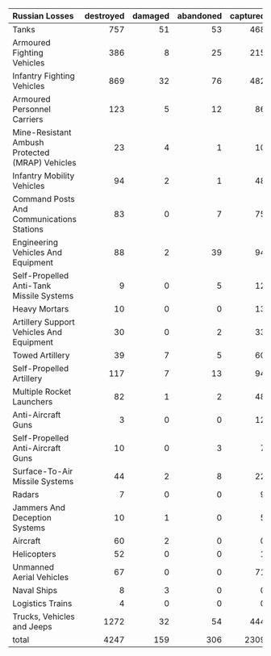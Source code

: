 | Russian Losses                                   |   destroyed |   damaged |   abandoned |   captured |   total |
|:-------------------------------------------------|------------:|----------:|------------:|-----------:|--------:|
| Tanks                                            |         757 |        51 |          53 |        468 |    1329 |
| Armoured Fighting Vehicles                       |         386 |         8 |          25 |        215 |     634 |
| Infantry Fighting Vehicles                       |         869 |        32 |          76 |        482 |    1459 |
| Armoured Personnel Carriers                      |         123 |         5 |          12 |         86 |     226 |
| Mine-Resistant Ambush Protected  (MRAP) Vehicles |          23 |         4 |           1 |         10 |      38 |
| Infantry Mobility Vehicles                       |          94 |         2 |           1 |         48 |     145 |
| Command Posts And Communications Stations        |          83 |         0 |           7 |         75 |     165 |
| Engineering Vehicles And Equipment               |          88 |         2 |          39 |         94 |     223 |
| Self-Propelled Anti-Tank Missile Systems         |           9 |         0 |           5 |         12 |      26 |
| Heavy Mortars                                    |          10 |         0 |           0 |         13 |      23 |
| Artillery Support Vehicles And Equipment         |          30 |         0 |           2 |         33 |      65 |
| Towed Artillery                                  |          39 |         7 |           5 |         60 |     111 |
| Self-Propelled Artillery                         |         117 |         7 |          13 |         94 |     231 |
| Multiple Rocket Launchers                        |          82 |         1 |           2 |         48 |     133 |
| Anti-Aircraft Guns                               |           3 |         0 |           0 |         12 |      15 |
| Self-Propelled Anti-Aircraft Guns                |          10 |         0 |           3 |          7 |      20 |
| Surface-To-Air Missile Systems                   |          44 |         2 |           8 |         22 |      76 |
| Radars                                           |           7 |         0 |           0 |          9 |      16 |
| Jammers And Deception Systems                    |          10 |         1 |           0 |          5 |      16 |
| Aircraft                                         |          60 |         2 |           0 |          0 |      62 |
| Helicopters                                      |          52 |         0 |           0 |          1 |      53 |
| Unmanned Aerial Vehicles                         |          67 |         0 |           0 |         71 |     138 |
| Naval Ships                                      |           8 |         3 |           0 |          0 |      11 |
| Logistics Trains                                 |           4 |         0 |           0 |          0 |       4 |
| Trucks, Vehicles and Jeeps                       |        1272 |        32 |          54 |        444 |    1802 |
| total                                            |        4247 |       159 |         306 |       2309 |    7021 |